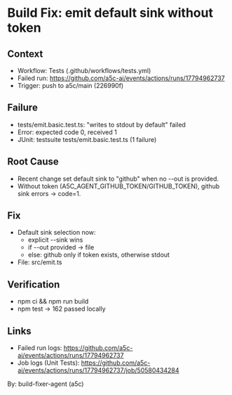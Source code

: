 # Build Fix: emit default sink without token

## Context

- Workflow: Tests (.github/workflows/tests.yml)
- Failed run: https://github.com/a5c-ai/events/actions/runs/17794962737
- Trigger: push to a5c/main (226990f)

## Failure

- tests/emit.basic.test.ts: "writes to stdout by default" failed
- Error: expected code 0, received 1
- JUnit: testsuite tests/emit.basic.test.ts (1 failure)

## Root Cause

- Recent change set default sink to "github" when no --out is provided.
- Without token (A5C_AGENT_GITHUB_TOKEN/GITHUB_TOKEN), github sink errors -> code=1.

## Fix

- Default sink selection now:
  - explicit --sink wins
  - if --out provided -> file
  - else: github only if token exists, otherwise stdout
- File: src/emit.ts

## Verification

- npm ci && npm run build
- npm test -> 162 passed locally

## Links

- Failed run logs: https://github.com/a5c-ai/events/actions/runs/17794962737
- Job logs (Unit Tests): https://github.com/a5c-ai/events/actions/runs/17794962737/job/50580434284

By: build-fixer-agent (a5c)
